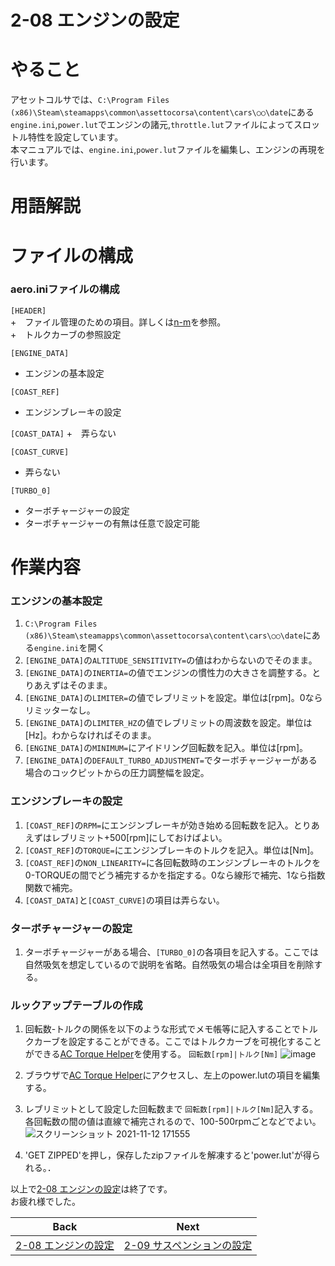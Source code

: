 # **2-08 エンジンの設定**   
# やること
アセットコルサでは、`C:\Program Files (x86)\Steam\steamapps\common\assettocorsa\content\cars\○○\date`にある`engine.ini`,`power.lut`でエンジンの諸元,`throttle.lut`ファイルによってスロットル特性を設定しています。  
本マニュアルでは、`engine.ini`,`power.lut`ファイルを編集し、エンジンの再現を行います。  

# 用語解説



# ファイルの構成
### aero.iniファイルの構成
`[HEADER]`  
  +　ファイル管理のための項目。詳しくは[n-m]()を参照。  
  +　トルクカーブの参照設定


`[ENGINE_DATA]`  
  + エンジンの基本設定


`[COAST_REF]`
+ エンジンブレーキの設定

`[COAST_DATA]`
+　弄らない


`[COAST_CURVE]`  
  + 弄らない
 
`[TURBO_0]`  
  + ターボチャージャーの設定  
  + ターボチャージャーの有無は任意で設定可能



# 作業内容
### エンジンの基本設定
1. `C:\Program Files (x86)\Steam\steamapps\common\assettocorsa\content\cars\○○\date`にある`engine.ini`を開く　　
2. `[ENGINE_DATA]`の`ALTITUDE_SENSITIVITY=`の値はわからないのでそのまま。
3. `[ENGINE_DATA]`の`INERTIA=`の値でエンジンの慣性力の大きさを調整する。とりあえずはそのまま。
4. `[ENGINE_DATA]`の`LIMITER=`の値でレブリミットを設定。単位は[rpm]。0ならリミッターなし。
5. `[ENGINE_DATA]`の`LIMITER_HZ`の値でレブリミットの周波数を設定。単位は[Hz]。わからなければそのまま。
6. `[ENGINE_DATA]`の`MINIMUM=`にアイドリング回転数を記入。単位は[rpm]。
7. `[ENGINE_DATA]`の`DEFAULT_TURBO_ADJUSTMENT=`でターボチャージャーがある場合のコックピットからの圧力調整幅を設定。


### エンジンブレーキの設定
1. `[COAST_REF]`の`RPM=`にエンジンブレーキが効き始める回転数を記入。とりあえずはレブリミット+500[rpm]にしておけばよい。
2. `[COAST_REF]`の`TORQUE=`にエンジンブレーキのトルクを記入。単位は[Nm]。
3. `[COAST_REF]`の`NON_LINEARITY=`に各回転数時のエンジンブレーキのトルクを0-TORQUEの間でどう補完するかを指定する。0なら線形で補完、1なら指数関数で補完。
4. `[COAST_DATA]`と`[COAST_CURVE]`の項目は弄らない。


  ### ターボチャージャーの設定
1. ターボチャージャーがある場合、`[TURBO_0]`の各項目を記入する。ここでは自然吸気を想定しているので説明を省略。自然吸気の場合は全項目を削除する。  

  ### ルックアップテーブルの作成 
1. 回転数-トルクの関係を以下のような形式でメモ帳等に記入することでトルクカーブを設定することができる。ここではトルクカーブを可視化することができる[AC Torque Helper](https://acstuff.ru/u/torque-helper/)を使用する。
 `回転数[rpm]|トルク[Nm]`
![image](https://user-images.githubusercontent.com/81402033/141432640-5745791a-c3a3-475a-aa8b-7c38c3204ac1.png)  

2. ブラウザで[AC Torque Helper](https://acstuff.ru/u/torque-helper/)にアクセスし、左上のpower.lutの項目を編集する。  
3. レブリミットとして設定した回転数まで `回転数[rpm]|トルク[Nm]`記入する。各回転数の間の値は直線で補完されるので、100-500rpmごとなどでよい。
![スクリーンショット 2021-11-12 171555](https://user-images.githubusercontent.com/81402033/141436046-6175a99f-b87a-4faf-9560-942be01218e8.png)  

4. 'GET ZIPPED'を押し，保存したzipファイルを解凍すると'power.lut'が得られる。．


以上で[2-08 エンジンの設定](https://github.com/JSAE-ARCHIVES/MOD-Tutorial/blob/main/2%E7%AB%A0%20%E8%BB%8A%E4%B8%A1%E8%AB%B8%E5%85%83%E3%81%AE%E8%A8%AD%E5%AE%9A/2-08%20%E3%82%A8%E3%83%B3%E3%82%B8%E3%83%B3%E3%81%AE%E8%A8%AD%E5%AE%9A.md)は終了です。  
お疲れ様でした。  

| Back | Next |
|:---:|:---:|
| [2-08 エンジンの設定](https://github.com/JSAE-ARCHIVES/MOD-Tutorial/blob/main/2%E7%AB%A0%20%E8%BB%8A%E4%B8%A1%E8%AB%B8%E5%85%83%E3%81%AE%E8%A8%AD%E5%AE%9A/2-08%20%E3%82%A8%E3%83%B3%E3%82%B8%E3%83%B3%E3%81%AE%E8%A8%AD%E5%AE%9A.md) | [2-09 サスペンションの設定](https://github.com/JSAE-ARCHIVES/MOD-Tutorial/blob/main/2%E7%AB%A0%20%E8%BB%8A%E4%B8%A1%E8%AB%B8%E5%85%83%E3%81%AE%E8%A8%AD%E5%AE%9A/2-09%20%E3%82%B5%E3%82%B9%E3%83%9A%E3%83%B3%E3%82%B7%E3%83%A7%E3%83%B3%E3%81%AE%E8%A8%AD%E5%AE%9A.md) |
